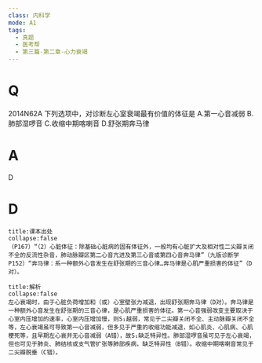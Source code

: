 ```yaml
---
class: 内科学
mode: A1
tags:
  - 真题
  - 医考帮
  - 第三篇-第二章-心力衰竭
---
```


# Q
2014N62A 下列选项中，对诊断左心室衰竭最有价值的体征是
A.第一心音减弱
B.肺部湿啰音
C.收缩中期喀喇音
D.舒张期奔马律

# A
D
# D
```ad-note
title:课本出处
collapse:false
（P167）“（2）心脏体征：除基础心脏病的固有体征外，一般均有心脏扩大及相对性二尖瓣关闭不全的反流性杂音，肺动脉瓣区第二心音亢进及第三心音或第四心音奔马律”（九版诊断学P152）“奔马律：系一种额外心音发生在舒张期的三音心律…奔马律是心肌严重损害的体征”（D对）。
```

```ad-summary
title:解析
collapse:false
左心衰竭时，由于心脏负荷增加和（或）心室壁张力减退，出现舒张期奔马律（D对）。奔马律是一种额外心音发生在舒张期的三音心律，是心肌严重损害的体征。第一心音强弱改变主要取决于心室内压增加的速率，心室内压增加慢，则S₁越弱，常见于二尖瓣关闭不全、主动脉瓣关闭不全等，左心衰竭虽可导致第一心音减弱，但多见于严重的收缩功能减退，如心肌炎、心肌病、心肌梗死等，且早期左心衰并无心音减弱（A错），故S₁缺乏特异性。肺部湿啰音虽可见于左心衰竭，但也可见于肺炎、肺结核或支气管扩张等肺部疾病，缺乏特异性（B错）。收缩中期喀喇音常见于二尖瓣脱垂（C错）。
```

